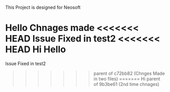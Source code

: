 This Project is designed for Neosoft 

Hello Chnages made
<<<<<<< HEAD
Issue Fixed in test2
<<<<<<< HEAD
Hi
Hello
=======
Issue Fixed in test2
>>>>>>> parent of c72bb82 (Chnges Made in two files)
=======
Hi
>>>>>>> parent of 9b3be61 (2nd time chnages)
